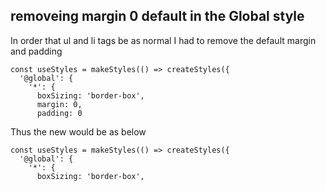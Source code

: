 ## removeing margin 0 default in the Global style

In order that ul and li tags be as normal I had to remove the default margin and padding
```
const useStyles = makeStyles(() => createStyles({
  '@global': {
    '*': {
      boxSizing: 'border-box',
      margin: 0,
      padding: 0

```

Thus the new would be as below

```
const useStyles = makeStyles(() => createStyles({
  '@global': {
    '*': {
      boxSizing: 'border-box',
```